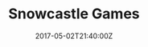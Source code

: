 ---
title: "Snowcastle Games"
site_link: "https://www.snowcastlegames.com/"
description: "Independent developer devoted to making great games."
location: "Oslo"
active: true
active_from: "2011-01-01"
active_to: ""
tags: []
date: "2017-05-02T21:40:00Z"
---